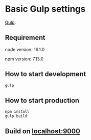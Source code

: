 # Basic Gulp settings

[Gulp](https://gulpjs.com/).

## Requirement

node version: 16.1.0

npm version: 7.13.0

## How to start development

```bash
gulp
```

## How to start production

```bash
npm install
gulp build
```

## Build on [localhost:9000](http://localhost:9000/)
